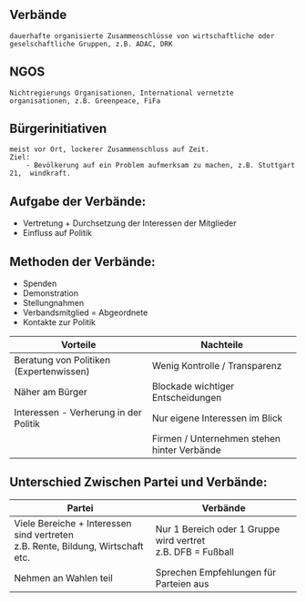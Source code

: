 ## Verbände
	dauerhafte organisierte Zusammenschlüsse von wirtschaftliche oder geselschaftliche Gruppen, z.B. ADAC, DRK

## NGOS
	Nichtregierungs Organisationen, International vernetzte organisationen, z.B. Greenpeace, FiFa

## Bürgerinitiativen
	meist vor Ort, lockerer Zusammenschluss auf Zeit. 
	Ziel:
		- Bevölkerung auf ein Problem aufmerksam zu machen, z.B. Stuttgart 21,  windkraft. 

## Aufgabe der Verbände:

- Vertretung + Durchsetzung der Interessen der Mitglieder
- Einfluss auf Politik

## Methoden der Verbände:

- Spenden
- Demonstration
- Stellungnahmen
- Verbandsmitglied = Abgeordnete
- Kontakte zur Politik

| Vorteile                                | Nachteile                                   |
| --------------------------------------- | ------------------------------------------- |
| Beratung von Politiken (Expertenwissen) | Wenig Kontrolle / Transparenz               |
| Näher am Bürger                         | Blockade wichtiger Entscheidungen           |
| Interessen - Verherung in der Politik   | Nur eigene Interessen im Blick              |
|                                         | Firmen / Unternehmen stehen hinter Verbände |

## Unterschied Zwischen Partei und Verbände:

| Partei                                                                             | Verbände                                                       |
| ---------------------------------------------------------------------------------- | -------------------------------------------------------------- |
| Viele Bereiche + Interessen sind vertreten<br>z.B. Rente, Bildung, Wirtschaft etc. | Nur 1 Bereich oder 1 Gruppe wird vertret<br>z.B. DFB = Fußball |
| Nehmen an Wahlen teil                                                              | Sprechen Empfehlungen für Parteien aus                         |
